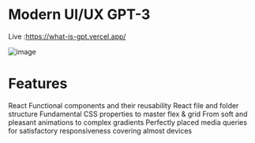 # Modern UI/UX GPT-3

Live :https://what-is-gpt.vercel.app/

![image](https://user-images.githubusercontent.com/103612487/217403375-b729ef77-0f02-471b-9d82-f9963b2a9302.png)

# Features

React Functional components and their reusability
React file and folder structure
Fundamental CSS properties to master flex & grid
From soft and pleasant animations to complex gradients
Perfectly placed media queries for satisfactory responsiveness covering almost devices
